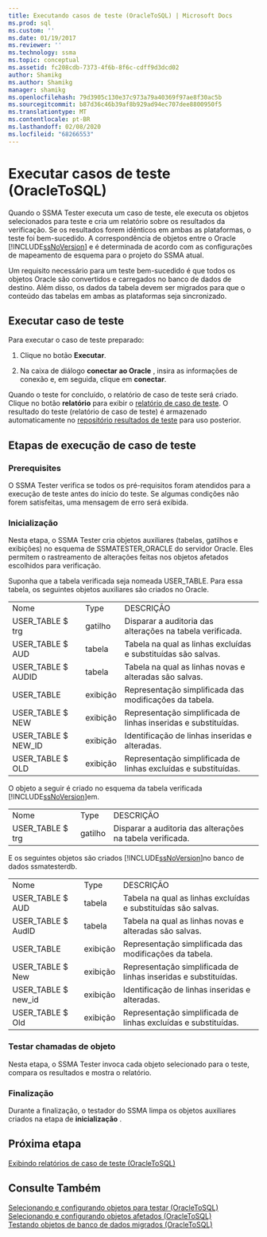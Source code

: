 ```yaml
---
title: Executando casos de teste (OracleToSQL) | Microsoft Docs
ms.prod: sql
ms.custom: ''
ms.date: 01/19/2017
ms.reviewer: ''
ms.technology: ssma
ms.topic: conceptual
ms.assetid: fc208cdb-7373-4f6b-8f6c-cdff9d3dcd02
author: Shamikg
ms.author: Shamikg
manager: shamikg
ms.openlocfilehash: 79d3905c130e37c973a79a40369f97ae8f30ac5b
ms.sourcegitcommit: b87d36c46b39af8b929ad94ec707dee8800950f5
ms.translationtype: MT
ms.contentlocale: pt-BR
ms.lasthandoff: 02/08/2020
ms.locfileid: "68266553"
---
```

# <a name="running-test-cases-oracletosql"></a>Executar casos de teste (OracleToSQL)
Quando o SSMA Tester executa um caso de teste, ele executa os objetos selecionados para teste e cria um relatório sobre os resultados da verificação. Se os resultados forem idênticos em ambas as plataformas, o teste foi bem-sucedido. A correspondência de objetos entre o Oracle [!INCLUDE[ssNoVersion](../../includes/ssnoversion-md.md)] e é determinada de acordo com as configurações de mapeamento de esquema para o projeto do SSMA atual.  
  
Um requisito necessário para um teste bem-sucedido é que todos os objetos Oracle são convertidos e carregados no banco de dados de destino. Além disso, os dados da tabela devem ser migrados para que o conteúdo das tabelas em ambas as plataformas seja sincronizado.  
  
## <a name="run-test-case"></a>Executar caso de teste  
Para executar o caso de teste preparado:  
  
1.  Clique no botão **Executar**.  
  
2.  Na caixa de diálogo **conectar ao Oracle** , insira as informações de conexão e, em seguida, clique em **conectar**.  
  
Quando o teste for concluído, o relatório de caso de teste será criado. Clique no botão **relatório** para exibir o [relatório de caso de teste](viewing-test-case-reports-oracletosql.md). O resultado do teste (relatório de caso de teste) é armazenado automaticamente no [repositório resultados de teste](using-test-repositories-oracletosql.md) para uso posterior.  
  
## <a name="test-case-execution-steps"></a>Etapas de execução de caso de teste  
  
### <a name="prerequisites"></a>Prerequisites  
O SSMA Tester verifica se todos os pré-requisitos foram atendidos para a execução de teste antes do início do teste. Se algumas condições não forem satisfeitas, uma mensagem de erro será exibida.  
  
### <a name="initialization"></a>Inicialização  
Nesta etapa, o SSMA Tester cria objetos auxiliares (tabelas, gatilhos e exibições) no esquema de SSMATESTER_ORACLE do servidor Oracle. Eles permitem o rastreamento de alterações feitas nos objetos afetados escolhidos para verificação.  
  
Suponha que a tabela verificada seja nomeada USER_TABLE. Para essa tabela, os seguintes objetos auxiliares são criados no Oracle.  
  
||||  
|-|-|-|  
|Nome|Type|DESCRIÇÃO|  
|USER_TABLE $ trg|gatilho|Disparar a auditoria das alterações na tabela verificada.|  
|USER_TABLE $ AUD|tabela|Tabela na qual as linhas excluídas e substituídas são salvas.|  
|USER_TABLE $ AUDID|tabela|Tabela na qual as linhas novas e alteradas são salvas.|  
|USER_TABLE|exibição|Representação simplificada das modificações da tabela.|  
|USER_TABLE $ NEW|exibição|Representação simplificada de linhas inseridas e substituídas.|  
|USER_TABLE $ NEW_ID|exibição|Identificação de linhas inseridas e alteradas.|  
|USER_TABLE $ OLD|exibição|Representação simplificada de linhas excluídas e substituídas.|  
  
O objeto a seguir é criado no esquema da tabela verificada [!INCLUDE[ssNoVersion](../../includes/ssnoversion-md.md)]em.  
  
||||  
|-|-|-|  
|Nome|Type|DESCRIÇÃO|  
|USER_TABLE $ trg|gatilho|Disparar a auditoria das alterações na tabela verificada.|  
  
E os seguintes objetos são criados [!INCLUDE[ssNoVersion](../../includes/ssnoversion-md.md)]no banco de dados ssmatesterdb.  
  
||||  
|-|-|-|  
|Nome|Type|DESCRIÇÃO|  
|USER_TABLE $ AUD|tabela|Tabela na qual as linhas excluídas e substituídas são salvas.|  
|USER_TABLE $ AudID|tabela|Tabela na qual as linhas novas e alteradas são salvas.|  
|USER_TABLE|exibição|Representação simplificada das modificações da tabela.|  
|USER_TABLE $ New|exibição|Representação simplificada de linhas inseridas e substituídas.|  
|USER_TABLE $ new_id|exibição|Identificação de linhas inseridas e alteradas.|  
|USER_TABLE $ Old|exibição|Representação simplificada de linhas excluídas e substituídas.|  
  
### <a name="test-object-calls"></a>Testar chamadas de objeto  
Nesta etapa, o SSMA Tester invoca cada objeto selecionado para o teste, compara os resultados e mostra o relatório.  
  
### <a name="finalization"></a>Finalização  
Durante a finalização, o testador do SSMA limpa os objetos auxiliares criados na etapa de **inicialização** .  
  
## <a name="next-step"></a>Próxima etapa  
[Exibindo relatórios de caso de teste &#40;OracleToSQL&#41;](../../ssma/oracle/viewing-test-case-reports-oracletosql.md)  
  
## <a name="see-also"></a>Consulte Também  
[Selecionando e configurando objetos para testar &#40;OracleToSQL&#41;](../../ssma/oracle/selecting-and-configuring-objects-to-test-oracletosql.md)  
[Selecionando e configurando objetos afetados &#40;OracleToSQL&#41;](../../ssma/oracle/selecting-and-configuring-affected-objects-oracletosql.md)  
[Testando objetos de banco de dados migrados &#40;OracleToSQL&#41;](../../ssma/oracle/testing-migrated-database-objects-oracletosql.md)  
  
